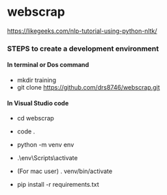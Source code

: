 # webscrap

https://likegeeks.com/nlp-tutorial-using-python-nltk/

### STEPS to create a development environment

#### In terminal or Dos command

- mkdir training
- git clone https://github.com/drs8746/webscrap.git

#### In Visual Studio code

- cd webscrap
- code .
- python -m venv env
- .\env\Scripts\activate
- (For mac user) . venv/bin/activate

- pip install -r requirements.txt
